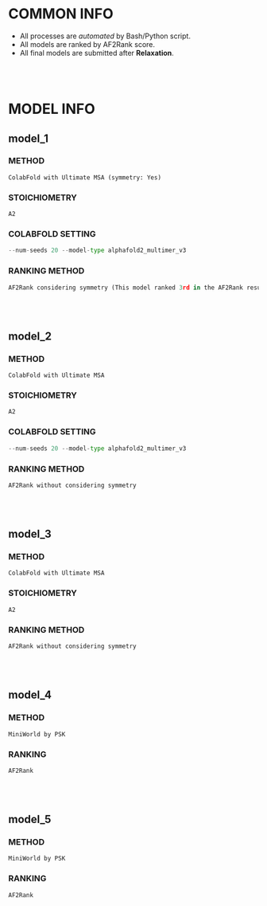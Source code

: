 # COMMON INFO
* All processes are *automated* by Bash/Python script.
* All models are ranked by AF2Rank score.
* All final models are submitted after **Relaxation**.
<br/>
<br/>

# MODEL INFO
## model_1
### METHOD
    ColabFold with Ultimate MSA (symmetry: Yes)
### STOICHIOMETRY
    A2
### COLABFOLD SETTING
```python
--num-seeds 20 --model-type alphafold2_multimer_v3
```
### RANKING METHOD
```python
AF2Rank considering symmetry (This model ranked 3rd in the AF2Rank results)
```
<br/>
<br/>

## model_2
### METHOD
    ColabFold with Ultimate MSA
### STOICHIOMETRY
    A2
### COLABFOLD SETTING
```python
--num-seeds 20 --model-type alphafold2_multimer_v3
```
### RANKING METHOD
```python
AF2Rank without considering symmetry
```
<br/>
<br/>

## model_3
### METHOD
    ColabFold with Ultimate MSA
### STOICHIOMETRY
    A2
### RANKING METHOD
```python
AF2Rank without considering symmetry
```
<br/>
<br/>

## model_4
### METHOD
    MiniWorld by PSK
### RANKING
```python
AF2Rank
```
<br/>
<br/>

## model_5
### METHOD
    MiniWorld by PSK
### RANKING
```python
AF2Rank
```
<br/>
<br/>
    